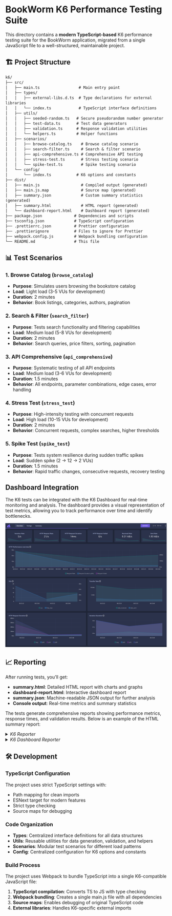 # BookWorm K6 Performance Testing Suite

This directory contains a **modern TypeScript-based** K6 performance testing suite for the BookWorm
application, migrated from a single JavaScript file to a well-structured, maintainable project.

## 🏗️ Project Structure

```
k6/
├── src/
│   ├── main.ts                 # Main entry point
│   ├── types/
│   │   ├── external-libs.d.ts  # Type declarations for external libraries
│   │   └── index.ts            # TypeScript interface definitions
│   ├── utils/
│   │   ├── seeded-random.ts   # Secure pseudorandom number generator
│   │   ├── test-data.ts       # Test data generators
│   │   ├── validation.ts      # Response validation utilities
│   │   └── helpers.ts         # Helper functions
│   ├── scenarios/
│   │   ├── browse-catalog.ts    # Browse catalog scenario
│   │   ├── search-filter.ts     # Search & filter scenario
│   │   ├── api-comprehensive.ts # Comprehensive API testing
│   │   ├── stress-test.ts       # Stress testing scenario
│   │   └── spike-test.ts        # Spike testing scenario
│   └── config/
│       └── index.ts           # K6 options and constants
├── dist/
│   ├── main.js                  # Compiled output (generated)
│   ├── main.js.map              # Source map (generated)
│   ├── summary.json             # Custom summary statistics (generated)
│   ├── summary.html             # HTML report (generated)
│   └── dashboard-report.html    # Dashboard report (generated)
├── package.json              # Dependencies and scripts
├── tsconfig.json             # TypeScript configuration
├── .prettierrc.json          # Prettier configuration
├── .prettierignore           # Files to ignore for Prettier
├── webpack.config.js         # Webpack bundling configuration
└── README.md                 # This file
```

## 📊 Test Scenarios

### 1. Browse Catalog (`browse_catalog`)

- **Purpose**: Simulates users browsing the bookstore catalog
- **Load**: Light load (3-5 VUs for development)
- **Duration**: 2 minutes
- **Behavior**: Book listings, categories, authors, pagination

### 2. Search & Filter (`search_filter`)

- **Purpose**: Tests search functionality and filtering capabilities
- **Load**: Medium load (5-8 VUs for development)
- **Duration**: 2 minutes
- **Behavior**: Search queries, price filters, sorting, pagination

### 3. API Comprehensive (`api_comprehensive`)

- **Purpose**: Systematic testing of all API endpoints
- **Load**: Medium load (3-6 VUs for development)
- **Duration**: 1.5 minutes
- **Behavior**: All endpoints, parameter combinations, edge cases, error handling

### 4. Stress Test (`stress_test`)

- **Purpose**: High-intensity testing with concurrent requests
- **Load**: High load (10-15 VUs for development)
- **Duration**: 2 minutes
- **Behavior**: Concurrent requests, complex searches, higher thresholds

### 5. Spike Test (`spike_test`)

- **Purpose**: Tests system resilience during sudden traffic spikes
- **Load**: Sudden spike (2 → 12 → 2 VUs)
- **Duration**: 1.5 minutes
- **Behavior**: Rapid traffic changes, consecutive requests, recovery testing

## Dashboard Integration

The K6 tests can be integrated with the K6 Dashboard for real-time monitoring and analysis. The
dashboard provides a visual representation of test metrics, allowing you to track performance over
time and identify bottlenecks.

![K6 Dashboard](../../../../../assets/k6-dashboard.png)

## 📈 Reporting

After running tests, you'll get:

- **summary.html**: Detailed HTML report with charts and graphs
- **dashboard-report.html**: Interactive dashboard report
- **summary.json**: Machine-readable JSON output for further analysis
- **Console output**: Real-time metrics and summary statistics

The tests generate comprehensive reports showing performance metrics, response times, and validation
results. Below is an example of the HTML summary report:

<details>
<summary><em>K6 Reporter</em></summary>

![Summary HTML Output](../../../../../assets/k6-report.png)

</details>

<details>
<summary><em>K6 Dashboard Reporter</em></summary>

![Summary HTML Output](../../../../../assets/k6-dashboard-report.png)

</details>

## 🛠️ Development

### TypeScript Configuration

The project uses strict TypeScript settings with:

- Path mapping for clean imports
- ESNext target for modern features
- Strict type checking
- Source maps for debugging

### Code Organization

- **Types**: Centralized interface definitions for all data structures
- **Utils**: Reusable utilities for data generation, validation, and helpers
- **Scenarios**: Modular test scenarios for different load patterns
- **Config**: Centralized configuration for K6 options and constants

### Build Process

The project uses Webpack to bundle TypeScript into a single K6-compatible JavaScript file:

1. **TypeScript compilation**: Converts TS to JS with type checking
2. **Webpack bundling**: Creates a single main.js file with all dependencies
3. **Source maps**: Enables debugging of original TypeScript code
4. **External libraries**: Handles K6-specific external imports
